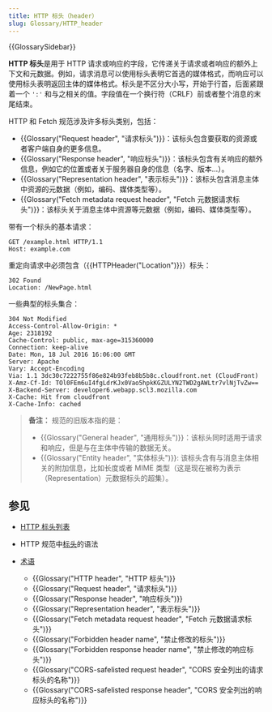 ```yaml
---
title: HTTP 标头（header）
slug: Glossary/HTTP_header
---
```


{{GlossarySidebar}}

**HTTP 标头**是用于 HTTP 请求或响应的字段，它传递关于请求或者响应的额外上下文和元数据。例如，请求消息可以使用标头表明它首选的媒体格式，而响应可以使用标头表明返回主体的媒体格式。标头是不区分大小写，开始于行首，后面紧跟着一个 `':'` 和与之相关的值。字段值在一个换行符（CRLF）前或者整个消息的末尾结束。

HTTP 和 Fetch 规范涉及许多标头类别，包括：

- {{Glossary("Request header", "请求标头")}}：该标头包含要获取的资源或者客户端自身的更多信息。
- {{Glossary("Response header", "响应标头")}}：该标头包含有关响应的额外信息，例如它的位置或者关于服务器自身的信息（名字、版本...）。
- {{Glossary("Representation header", "表示标头")}}：该标头包含消息主体中资源的元数据（例如，编码、媒体类型等）。
- {{Glossary("Fetch metadata request header", "Fetch 元数据请求标头")}}：该标头关于消息主体中资源等元数据（例如，编码、媒体类型等）。

带有一个标头的基本请求：

```http
GET /example.html HTTP/1.1
Host: example.com
```

重定向请求中必须包含（{{HTTPHeader("Location")}}）标头：

```http
302 Found
Location: /NewPage.html
```

一些典型的标头集合：

```http
304 Not Modified
Access-Control-Allow-Origin: *
Age: 2318192
Cache-Control: public, max-age=315360000
Connection: keep-alive
Date: Mon, 18 Jul 2016 16:06:00 GMT
Server: Apache
Vary: Accept-Encoding
Via: 1.1 3dc30c7222755f86e824b93feb8b5b8c.cloudfront.net (CloudFront)
X-Amz-Cf-Id: TOl0FEm6uI4fgLdrKJx0Vao5hpkKGZULYN2TWD2gAWLtr7vlNjTvZw==
X-Backend-Server: developer6.webapp.scl3.mozilla.com
X-Cache: Hit from cloudfront
X-Cache-Info: cached
```

> **备注：** 规范的旧版本指的是：
>
> - {{Glossary("General header", "通用标头")}}：该标头同时适用于请求和响应，但是与在主体中传输的数据无关。
> - {{Glossary("Entity header", "实体标头")}}: 该标头含有与消息主体相关的附加信息，比如长度或者 MIME 类型（这是现在被称为表示（Representation）元数据标头的超集）。

## 参见

- [HTTP 标头列表](/zh-CN/docs/Web/HTTP/Headers)
- HTTP 规范中[标头](https://datatracker.ietf.org/doc/html/rfc7230#section-3.2)的语法
- [术语](/zh-CN/docs/Glossary)

  - {{Glossary("HTTP header", "HTTP 标头")}}
  - {{Glossary("Request header", "请求标头")}}
  - {{Glossary("Response header", "响应标头")}}
  - {{Glossary("Representation header", "表示标头")}}
  - {{Glossary("Fetch metadata request header", "Fetch 元数据请求标头")}}
  - {{Glossary("Forbidden header name", "禁止修改的标头")}}
  - {{Glossary("Forbidden response header name", "禁止修改的响应标头")}}
  - {{Glossary("CORS-safelisted request header", "CORS 安全列出的请求标头的名称")}}
  - {{Glossary("CORS-safelisted response header", "CORS 安全列出的响应标头的名称")}}
